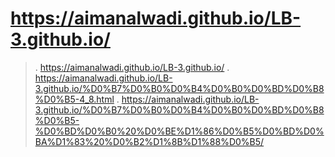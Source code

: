 # https://aimanalwadi.github.io/LB-3.github.io/

>. https://aimanalwadi.github.io/LB-3.github.io/
>. https://aimanalwadi.github.io/LB-3.github.io/%D0%B7%D0%B0%D0%B4%D0%B0%D0%BD%D0%B8%D0%B5-4_8.html
>. https://aimanalwadi.github.io/LB-3.github.io/%D0%B7%D0%B0%D0%B4%D0%B0%D0%BD%D0%B8%D0%B5-%D0%BD%D0%B0%20%D0%BE%D1%86%D0%B5%D0%BD%D0%BA%D1%83%20%D0%B2%D1%8B%D1%88%D0%B5/
